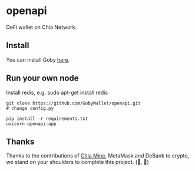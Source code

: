 # openapi

DeFi wallet on Chia Network.

## Install

You can install Goby [here](https://chrome.google.com/webstore/detail/goby/jnkelfanjkeadonecabehalmbgpfodjm).

## Run your own node

Install redis, e.g. sudo apt-get install redis

```
git clone https://github.com/GobyWallet/openapi.git
# change config.py

pip install -r requirements.txt
uvicorn openapi:app
```

## Thanks

Thanks to the contributions of [Chia Mine](https://github.com/Chia-Mine/clvm-js), MetaMask and DeBank to crypto, we stand on your shoulders to complete this project. (🌱, 🌱)
